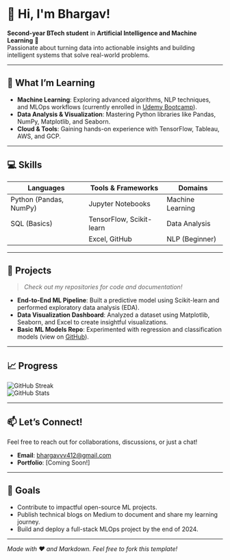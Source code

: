 <!-- Place this at the top of your README.md -->
<!-- ![GitHub Banner](https://user-images.githubusercontent.com/12345678/123456789-01234567-8a1b-4a1c-9d3e-5f6a7b8c9d0e.png) --> <!-- Add a banner image if you like -->

# 👋 Hi, I'm Bhargav!  
**Second-year BTech student** in **Artificial Intelligence and Machine Learning** 🤖  
Passionate about turning data into actionable insights and building intelligent systems that solve real-world problems.

---

## 🌱 **What I’m Learning**  
- **Machine Learning**: Exploring advanced algorithms, NLP techniques, and MLOps workflows (currently enrolled in [Udemy Bootcamp](https://udemy.com/course-link)).  
- **Data Analysis & Visualization**: Mastering Python libraries like Pandas, NumPy, Matplotlib, and Seaborn.  
- **Cloud & Tools**: Gaining hands-on experience with TensorFlow, Tableau, AWS, and GCP.  

---

## 💻 **Skills**  

| **Languages**          | **Tools & Frameworks**   | **Domains**              |
|-------------------------|--------------------------|--------------------------|
| Python (Pandas, NumPy)  | Jupyter Notebooks        | Machine Learning         |
| SQL (Basics)            | TensorFlow, Scikit-learn | Data Analysis            |
|                         | Excel, GitHub            | NLP (Beginner)           |

---

## 🚀 **Projects**  
> *Check out my repositories for code and documentation!*  

- **End-to-End ML Pipeline**: Built a predictive model using Scikit-learn and performed exploratory data analysis (EDA).  
- **Data Visualization Dashboard**: Analyzed a dataset using Matplotlib, Seaborn, and Excel to create insightful visualizations.  
- **Basic ML Models Repo**: Experimented with regression and classification models (view on [GitHub](https://github.com/Bhargavvv412)).  

---

## 📈 **Progress**  
![GitHub Streak](https://github-readme-streak-stats.herokuapp.com/?user=Bhargavvv412&theme=dark)  
![GitHub Stats](https://github-readme-stats.vercel.app/api?username=Bhargavvv412&show_icons=true&theme=radical)  

---

## 📫 **Let’s Connect!**  
Feel free to reach out for collaborations, discussions, or just a chat!  
- **Email**: bhargavvv412@gmail.com  
- **Portfolio**: [Coming Soon!]  

---

## 🌟 **Goals**  
- Contribute to impactful open-source ML projects.  
- Publish technical blogs on Medium to document and share my learning journey.  
- Build and deploy a full-stack MLOps project by the end of 2024.  

---

*Made with ❤️ and Markdown. Feel free to fork this template!*  
